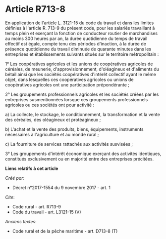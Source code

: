 # Article R713-8

En application de l'article L. 3121-15 du code du travail et dans les limites définies à l'article R. 713-9 du présent code,
pour les salariés travaillant à temps plein et exerçant la fonction de conducteur routier de marchandises au moins 300 heures
par an, la durée quotidienne du temps de travail effectif est égale, compte tenu des périodes d'inaction, à la durée de
présence quotidienne du travail diminuée de quarante minutes dans les entreprises et établissements suivants situés sur le
territoire métropolitain : 

1° Les coopératives agricoles et les unions de coopératives agricoles de céréales, de meunerie, d'approvisionnement,
d'oléagineux et d'aliments du bétail ainsi que les sociétés coopératives d'intérêt collectif ayant le même objet, dans
lesquelles ces coopératives agricoles ou unions de coopératives agricoles ont une participation prépondérante ; 

2° Les groupements professionnels agricoles et les sociétés créées par les entreprises susmentionnées lorsque ces groupements
professionnels agricoles ou ces sociétés ont pour activité : 

a) La collecte, le stockage, le conditionnement, la transformation et la vente des céréales, des oléagineux et
protéagineux ; 

b) L'achat et la vente des produits, biens, équipements, instruments nécessaires à l'agriculture et au monde rural ; 

c) La fourniture de services rattachés aux activités susvisées ; 

3° Les groupements d'intérêt économique exerçant des activités identiques, constitués exclusivement ou en majorité entre des
entreprises précitées.

**Liens relatifs à cet article**

_Créé par_:

  - Décret n°2017-1554 du 9 novembre 2017 - art. 1

_Cite_:

  - Code rural - art. R713-9
  - Code du travail - art. L3121-15 (V)

_Anciens textes_:

  - Code rural et de la pêche maritime - art. D713-8 (T)
